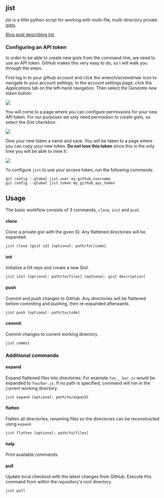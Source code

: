 ## jist

jist is a little python script for working with multi-file, multi-directory
private [gists](https://gist.github.com).

[Blog post describing jist](http://charlesleifer.com/blog/jist-a-command-line-utility-for-managing-multi-file-multi-directory-private-gists/).

### Configuring an API token

In order to be able to create new gists from the command-line, we need to use an API token. GitHub makes this very easy to do, so I will walk you through the steps.

First log in to your github account and click the wrench/screwdriver icon to navigate to your account settings. In the account settings page, click the *Applications* tab on the left-hand navigation. Then select the *Generate new token* button:

![](http://media.charlesleifer.com/blog/photos/thumbnails/github-applications-page_800x800.png)

You will come to a page where you can configure permissions for your new API token. For our purposes we only need permission to create gists, so select the *Gist* checkbox:

![](http://media.charlesleifer.com/blog/photos/thumbnails/s1401674187.6_800x800.png)

Give your new token a name and save. You will be taken to a page where you can copy your new token. **Do not lose this token** since this is the only time you will be able to view it:

![](http://media.charlesleifer.com/blog/photos/thumbnails/s1401674140.76_800x800_800x800.png)

To configure `jist` to use your access token, run the following commands:

```
git config --global jist.user my_github_username
git config --global jist.token my_github_api_token
```

## Usage

The basic workflow consists of 3 commands, `clone`, `init` and `push`.

#### clone

Clone a private gist with the given ID. Any flattened directories
will be expanded.

    jist clone [gist id] [optional: path/for/code]

#### init

Initialize a Git repo and create a new Gist.

    jist init [optional: path/to/files] [optional: gist description]

#### push

Commit and push changes to GitHub. Any directories will be flattened
before commiting and pushing, then re-expanded afterwards.

    jist push [optional: path/to/code]

#### commit

Commit changes to current working directory.

    jist commit

### Additional commands

#### expand

Expand flattened files into directories. For example `foo___bar.js`
would be expanded to `foo/bar.js`. If no path is specified, command
will run in the current working directory.

    jist expand [optional: path/to/expand]

#### flatten

Flatten all directories, renaming files so the directories can be
reconstructed using `expand`.

    jist flatten [optional: path/to/files]

#### help

Print available commands.

#### pull

Update local checkout with the latest changes from GitHub. Execute
this command from within the repository's root directory.

    jist pull
